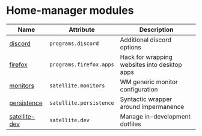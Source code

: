 # Home-manager modules

| Name                               | Attribute               | Description                                  |
| ---------------------------------- | ----------------------- | -------------------------------------------- |
| [discord](discord.nix)             | `programs.discord`      | Additional discord options                   |
| [firefox](firefox)                 | `programs.firefox.apps` | Hack for wrapping websites into desktop apps |
| [monitors](monitors.nix)           | `satellite.monitors`    | WM generic monitor configuration             |
| [persistence](persistence.nix)     | `satellite.persistence` | Syntactic wrapper around impermanence        |
| [satellite-dev](satellite-dev.nix) | `satellite.dev`         | Manage in-development dotfiles               |
